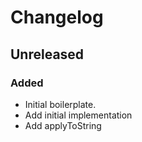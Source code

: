# Changelog

## Unreleased

### Added

- Initial boilerplate.
- Add initial implementation
- Add applyToString
